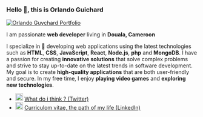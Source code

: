 ### Hello 👋, this is Orlando Guichard

<a href="https://www.jsmastery.pro" rel="nofollow"><img src="https://github.com/orlando-guy/my-portfolio/blob/main/view/src/assets/img/portfolio_project.png" alt="Orlando Guychard Portfolio" style="max-width: 100%;"></a>

I am passionate **web developer** living in **Douala, Cameroon**

I specialize in 🔭 developing web applications using the latest technologies such as **HTML**, **CSS**, **JavaScript**, **React**, **Node.js**, **php** and **MongoDB**. I have a passion for creating **innovative solutions** that solve complex problems and strive to stay up-to-date on the latest trends in software development. My goal is to create **high-quality applications** that are both user-friendly and secure. In my free time, I enjoy **playing video games** and **exploring new technologies**.

* <img class="emoji" alt="bird" height="20" width="20" src="https://github.githubassets.com/images/icons/emoji/unicode/1f426.png"> [What do i think ? (Twitter)][]
* <img class="emoji" alt="bow_and_arrow" height="20" width="20" src="https://github.githubassets.com/images/icons/emoji/unicode/1f3f9.png"> [Curriculom vitae, the path of my life (LinkedIn)][]

[What do i think ? (Twitter)]: https://twitter.com/orlando_guich
[Curriculom vitae, the path of my life (LinkedIn)]: https://www.linkedin.com/in/orlando-guychard-731a15201
